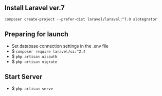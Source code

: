 ## Install Laravel ver.7
`composer create-project --prefer-dist laravel/laravel:^7.0 slotegrator`

## Preparing for launch
- Set database connection settings in the .env file 
- $ `composer require laravel/ui:^2.4`
- $ `php artisan ui:auth`
- $ `php artisan migrate`

## Start Server
- $ `php artisan serve`

